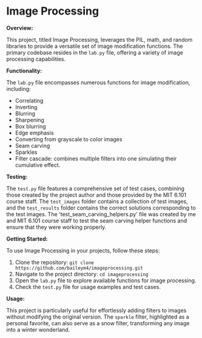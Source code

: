 # Image Processing

**Overview:**

This project, titled Image Processing, leverages the PIL, math, and random libraries to provide a versatile set of image modification functions. The primary codebase resides in the `lab.py` file, offering a variety of image processing capabilities.

**Functionality:**

The `lab.py` file encompasses numerous functions for image modification, including:

- Correlating
- Inverting
- Blurring
- Sharpening
- Box blurring
- Edge emphasis
- Converting from grayscale to color images
- Seam carving
- Sparkles
- Filter cascade: combines multiple filters into one simulating their cumulative effect.

**Testing:**

The `test.py` file features a comprehensive set of test cases, combining those created by the project author and those provided by the MIT 6.101 course staff. The `test_images` folder contains a collection of test images, and the `test_results` folder contains the correct solutions corresponding to the test images. The 'test_seam_carving_helpers.py' file was created by me and MIT 6.101 course staff to test the seam carving helper functions and ensure that they were working properly. 

**Getting Started:**

To use Image Processing in your projects, follow these steps:

1. Clone the repository: `git clone https://github.com/baileym4/imageprocessing.git`
2. Navigate to the project directory: `cd imageprocessing`
3. Open the `lab.py` file to explore available functions for image processing.
4. Check the `test.py` file for usage examples and test cases.

**Usage:**

This project is particularly useful for effortlessly adding filters to images without modifying the original version. The `sparkle` filter, highlighted as a personal favorite, can also serve as a snow filter, transforming any image into a winter wonderland.
